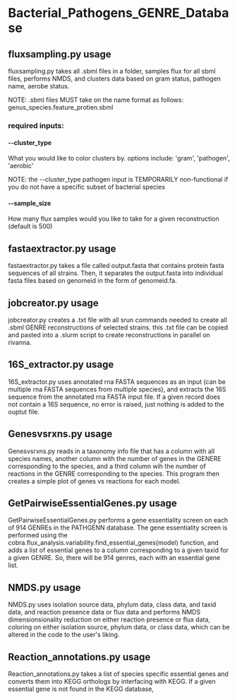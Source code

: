 # Bacterial_Pathogens_GENRE_Database

## fluxsampling.py usage

fluxsampling.py takes all .sbml files in a folder, samples flux for all sbml files, performs NMDS, and clusters data based on gram status, pathogen name, aerobe status.

NOTE: .sbml files MUST take on the name format as follows: genus_species.feature_protien.sbml


### required inputs:

#### --cluster_type
What you would like to color clusters by. options include: 'gram', 'pathogen', 'aerobic'

NOTE: the --cluster_type pathogen input is TEMPORARILY non-functional if you do not have a specific subset of bacterial species

#### --sample_size
How many flux samples would you like to take for a given reconstruction (default is 500)

## fastaextractor.py usage

fastaextractor.py takes a file called output.fasta that contains protein fasta sequences of all strains. Then, it separates the output.fasta into individual fasta files based on genomeid in the form of genomeid.fa. 

## jobcreator.py usage

jobcreator.py creates a .txt file with all srun commands needed to create all .sbml GENRE reconstructions of selected strains. this .txt file can be copied and pasted into a .slurm script to create reconstructions in parallel on rivanna. 

## 16S_extractor.py usage

16S_extractor.py uses annotated rna FASTA sequences as an input (can be multiple rna FASTA sequences from multiple species), and extracts the 16S sequence from the annotated rna FASTA input file. If a given record does not contain a 16S sequence, no error is raised, just nothing is added to the ouptut file.

## Genesvsrxns.py usage

Genesvsrxns.py reads in a taxonomy info file that has a column with all species names, another column with the number of genes in the GENERE corresponding to the species, and a third column wih the number of reactions in the GENRE corresponding to the species. This program then creates a simple plot of genes vs reactions for each model.

## GetPairwiseEssentialGenes.py usage

GetPairwiseEssentialGenes.py performs a gene essentiality screen on each of 914 GENREs in the PATHGENN database. The gene essentiality screen is performed using the cobra.flux_analysis.variability.find_essential_genes(model) function, and adds a list of essential genes to a column corresponding to a given taxid for a given GENRE. So, there will be 914 genres, each with an essential gene list. 

## NMDS.py usage

NMDS.py uses isolation source data, phylum data, class data, and taxid data, and reaction presence data or flux data and performs NMDS dimensionsionality reduction on either reaction presence or flux data, coloring on either isolation source, phylum data, or class data, which can be altered in the code to the user's liking. 

## Reaction_annotations.py usage

Reaction_annotations.py takes a list of species specific essential genes and converts them into KEGG orthologs by interfacing with KEGG. If a given essential gene is not found in the KEGG database, 



























